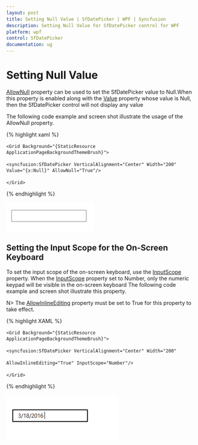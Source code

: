 ```yaml
---
layout: post
title: Setting Null Value | SfDatePicker | WPF | Syncfusion
description: Setting Null Value for SfDatePicker control for WPF
platform: wpf
control: SfDatePicker
documentation: ug
---
```


# Setting Null Value

[AllowNull](https://help.syncfusion.com/cr/wpf/Syncfusion.SfInput.Wpf~Syncfusion.Windows.Controls.Input.SfDatePicker~AllowNull.html) property can be used to set the SfDatePicker value to Null.When this property is enabled along with the [Value](https://help.syncfusion.com/cr/wpf/Syncfusion.SfInput.Wpf~Syncfusion.Windows.Controls.Input.SfDatePicker~Value.html) property whose value is Null, then the SfDatePicker control will not display any value 

The following code example and screen shot illustrate the usage of the AllowNull property.

{% highlight xaml %}


	<Grid Background="{StaticResource ApplicationPageBackgroundThemeBrush}">

	<syncfusion:SfDatePicker VerticalAlignment="Center" Width="200" Value="{x:Null}" AllowNull="True"/>

	</Grid>

{% endhighlight %}

![Setting null value](Features_images/Features_img13.png)

## Setting the Input Scope for the On-Screen Keyboard


To set the input scope of the on-screen keyboard, use the [InputScope](https://help.syncfusion.com/cr/wpf/Syncfusion.SfInput.Wpf~Syncfusion.Windows.Controls.Input.SfDatePicker~InputScope.html) property. When the [InputScope](https://help.syncfusion.com/cr/wpf/Syncfusion.SfInput.Wpf~Syncfusion.Windows.Controls.Input.SfDatePicker~InputScope.html) property set to Number, only the numeric keypad will be visible in the on-screen keyboard
The following code example and screen shot illustrate this property.



N> The [AllowInlineEditing](https://help.syncfusion.com/cr/wpf/Syncfusion.SfInput.Wpf~Syncfusion.Windows.Controls.Input.SfDatePicker~AllowInlineEditing.html) property must be set to True for this property to take effect.



{% highlight XAML %}


	<Grid Background="{StaticResource ApplicationPageBackgroundThemeBrush}">

	<syncfusion:SfDatePicker VerticalAlignment="Center" Width="200"

	AllowInlineEditing="True" InputScope="Number"/>

	</Grid>

{% endhighlight  %}

![Setting the Input Scope for the On-Screen Keyboard](Features_images/Features_img14.png)